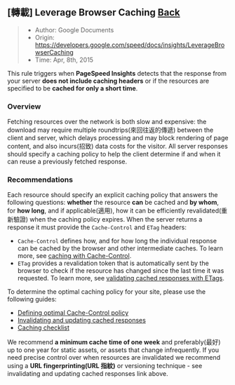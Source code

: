 ## [轉載] Leverage Browser Caching [Back](./../post.md)

> - Author: Google Documents
> - Origin: https://developers.google.com/speed/docs/insights/LeverageBrowserCaching
> - Time: Apr, 8th, 2015


This rule triggers when **PageSpeed Insights** detects that the response from your server **does not include caching headers** or if the resources are specified to be **cached for only a short time**.

### Overview

Fetching resources over the network is both slow and expensive: the download may require multiple roundtrips(來回往返的傳遞) between the client and server, which delays processing and may block rendering of page content, and also incurs(招致) data costs for the visitor. All server responses should specify a caching policy to help the client determine if and when it can reuse a previously fetched response.

### Recommendations

Each resource should specify an explicit caching policy that answers the following questions: **whether** the resource **can** be cached and **by whom**, for **how long**, and if applicable(適用), how it can be efficiently revalidated(重新驗證) when the caching policy expires. When the server returns a response it must provide the `Cache-Control` and `ETag` headers:

- `Cache-Control` defines how, and for how long the individual response can be cached by the browser and other intermediate caches. To learn more, see [caching with Cache-Control](https://developers.google.com/web/fundamentals/performance/optimizing-content-efficiency/http-caching#cache-control).
- `ETag` provides a revalidation token that is automatically sent by the browser to check if the resource has changed since the last time it was requested. To learn more, see [validating cached responses with ETags](https://developers.google.com/web/fundamentals/performance/optimizing-content-efficiency/http-caching#validating-cached-responses-with-etags).

To determine the optimal caching policy for your site, please use the following guides:

- [Defining optimal Cache-Control policy](./optimal_cache_control/optimal_cache_control.md)
- [Invalidating and updating cached responses](./invalidate_update/invalidate_update.md)
- [Caching checklist](./caching_checklist/caching_checklist.md)

We recommend **a minimum cache time of one week** and preferably(最好) up to one year for static assets, or assets that change infrequently. If you need precise control over when resources are invalidated we recommend using a **URL fingerprinting(URL 指紋)** or versioning technique - see invalidating and updating cached responses link above.
